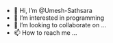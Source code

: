 - 👋 Hi, I’m @Umesh-Sathsara
- 👀 I’m interested in programming
- 💞️ I’m looking to collaborate on ...
- 📫 How to reach me ...

<!---
Umesh-Sathsara/Umesh-Sathsara is a ✨ special ✨ repository because its `README.md` (this file) appears on your GitHub profile.
You can click the Preview link to take a look at your changes.
--->
